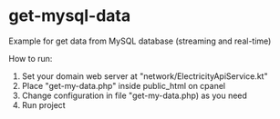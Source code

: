 # get-mysql-data

Example for get data from MySQL database (streaming and real-time)  

How to run:  
1. Set your domain web server at "network/ElectricityApiService.kt"  
2. Place "get-my-data.php" inside public_html on cpanel  
3. Change configuration in file "get-my-data.php) as you need  
4. Run project
